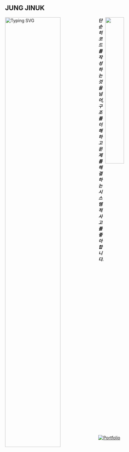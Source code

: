 ## JUNG JINUK

<img align="left" width="60%" src="https://readme-typing-svg.herokuapp.com?font=Fira+Code&weight=400&size=18&pause=100&color=4a5568&center=false&vCenter=true&width=400&lines=Junior+Developer;Future+Architect" alt="Typing SVG" />

<img align="right" width="35%" src="https://github-readme-stats.vercel.app/api?username=archbyuk&show_icons=true&theme=default&hide_border=true&bg_color=ffffff&title_color=24292e&text_color=586069&icon_color=959da5" />

***단순히 코드를 작성하는 것을 넘어, 구조를 이해하고 문제를 해결하는 시스템적 사고를 좋아합니다.***

[![Portfolio](https://img.shields.io/badge/🔗-My%20Website-blue)](https://your-website-domain.com)
